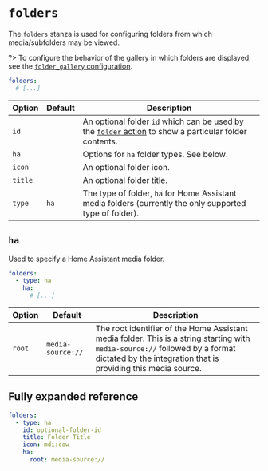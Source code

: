 # `folders`

The `folders` stanza is used for configuring folders from which media/subfolders may be viewed.

?> To configure the behavior of the gallery in which folders are displayed, see the [`folder_gallery` configuration](./folder-gallery.md).

```yaml
folders:
  # [...]
```

| Option  | Default | Description                                                                                                                                    |
| ------- | ------- | ---------------------------------------------------------------------------------------------------------------------------------------------- |
| `id`    |         | An optional folder `id` which can be used by the [`folder` action](./actions/custom/README.md?id=folder) to show a particular folder contents. |
| `ha`    |         | Options for `ha` folder types. See below.                                                                                                      |
| `icon`  |         | An optional folder icon.                                                                                                                       |
| `title` |         | An optional folder title.                                                                                                                      |
| `type`  | `ha`    | The type of folder, `ha` for Home Assistant media folders (currently the only supported type of folder).                                       |

## `ha`

Used to specify a Home Assistant media folder.

```yaml
folders:
  - type: ha
    ha:
      # [...]
```

| Option | Default           | Description                                                                                                                                                                                    |
| ------ | ----------------- | ---------------------------------------------------------------------------------------------------------------------------------------------------------------------------------------------- |
| `root` | `media-source://` | The root identifier of the Home Assistant media folder. This is a string starting with `media-source://` followed by a format dictated by the integration that is providing this media source. |

## Fully expanded reference

[](common/expanded-warning.md ':include')

```yaml
folders:
  - type: ha
    id: optional-folder-id
    title: Folder Title
    icon: mdi:cow
    ha:
      root: media-source://
```
